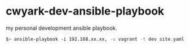 # cwyark-dev-ansible-playbook
my personal development ansible playbook.

```bash
$> ansible-playbook -i 192.168.xx.xx, -u vagrant -t dev site.yaml
```
